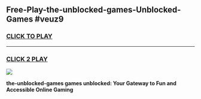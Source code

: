 
## Free-Play-the-unblocked-games-Unblocked-Games #veuz9
<h3>
<a href="https://news.freeplayer.one?title=the-unblocked-games&ref=8M">CLICK TO PLAY</a></h3>
<hr>

<h3>
<a href="https://news.freeplayer.one?title=the-unblocked-games&ref=8M">CLICK 2 PLAY</a>
  
</h3>

<a href="https://news.freeplayer.one?title=the-unblocked-games&ref=8M"><img src="https://clearcache.store/games.png"></a>


**the-unblocked-games games unblocked: Your Gateway to Fun and Accessible Online Gaming**
